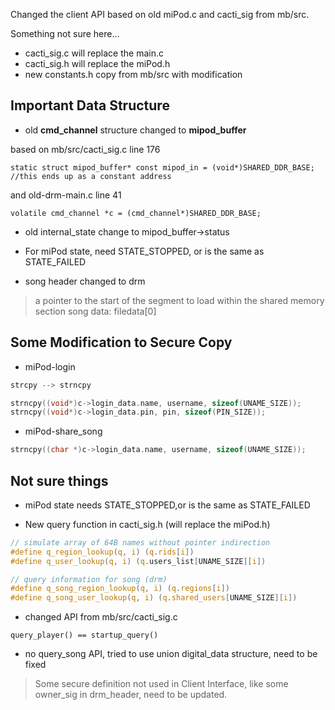 Changed the client API based on old miPod.c and cacti_sig from mb/src.

Something not sure here...
- cacti_sig.c will replace the main.c
- cacti_sig.h will replace the miPod.h
- new constants.h copy from mb/src with modification



## Important Data Structure

- old **cmd_channel** structure changed to **mipod_buffer**

based on mb/src/cacti_sig.c line 176

`static struct mipod_buffer* const mipod_in = (void*)SHARED_DDR_BASE;  //this ends up as a constant address`

and old-drm-main.c line 41

`volatile cmd_channel *c = (cmd_channel*)SHARED_DDR_BASE;`

- old internal_state change to mipod_buffer->status

- For miPod state, need STATE_STOPPED, or is the same as STATE_FAILED

- song header changed to drm

> a pointer to the start of the segment to load within the shared memory section song data: filedata[0]



## Some Modification to Secure Copy

- miPod-login

```c
strcpy --> strncpy

strncpy((void*)c->login_data.name, username, sizeof(UNAME_SIZE));
strncpy((void*)c->login_data.pin, pin, sizeof(PIN_SIZE));
```

- miPod-share_song

```c
strncpy((char *)c->login_data.name, username, sizeof(UNAME_SIZE));
```



## Not sure things

- miPod state needs STATE_STOPPED,or is the same as STATE_FAILED

- New query function in cacti_sig.h (will replace the miPod.h)

```c
// simulate array of 64B names without pointer indirection
#define q_region_lookup(q, i) (q.rids[i])
#define q_user_lookup(q, i) (q.users_list[UNAME_SIZE][i])

// query information for song (drm)
#define q_song_region_lookup(q, i) (q.regions[i])
#define q_song_user_lookup(q, i) (q.shared_users[UNAME_SIZE][i])
```

- changed API from mb/src/cacti_sig.c

`query_player() == startup_query()`

- no query_song API, tried to use union digital_data structure, need to be fixed



> Some secure definition not used in Client Interface, like some owner_sig in drm_header, need to be updated.
